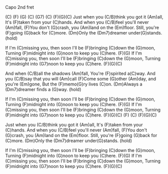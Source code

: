 Capo 2nd fret

(C)   (F)   (G)   (C)      (G7)  (C)   (F)(G)(C)
Just when you (C/B)think you got it (Am)all,
It's (F)taken from your (C)hands.
And when you (C/B)feel you'll never (Am)fall,
(F)You don't (G)crash, you (Am)land on the (Em)floor.
Still, you're (F)going (G)back for (C)more.
(Dm)Only the (Dm7)dreamer under(G)stands. (hold)

If I'm (C)missing you, then soon
I'll be (F)bringing (C)down the (G)moon,
Turning (F)midnight into (G)noon to keep you (C)here.  (F)(G)
If I'm (C)missing you, then soon
I'll be (F)bringing (C)down the (G)moon,
Turning (F)midnight into (G7)noon to keep you (C)here.  (F)(G)(C)

And when (C/B)all the shadows (Am)fall,
You're (F)spirited a(C)way.
And you (C/B)say that you will (Am)call
(F)Come some (G)other (Am)day, and you're (Em)gone,
But the (F)memo(G)ry lives (C)on.
(Dm)Always a (Dm7)dreamer finds a (G)way.  (hold)

If I'm (C)missing you, then soon
I'll be (F)bringing (C)down the (G)moon,
Turning (F)midnight into (G)noon to keep you (C)here.  (F)(G)
If I'm (C)missing you, then soon
I'll be (F)bringing (C)down the (G)moon,
Turning (F)midnight into (G7)noon to keep you (C)here.  (F)(G)(C)
(F)   (C)   (F)(G)(C)

Just when you (C/B)think you got it (Am)all,
It's (F)taken from your (C)hands.
And when you (C/B)feel you'll never (Am)fall,
(F)You don't (G)crash, you (Am)land on the (Em)floor.
Still, you're (F)going (G)back for (C)more.
(Dm)Only the (Dm7)dreamer under(G)stands. (hold)

If I'm (C)missing you, then soon
I'll be (F)bringing (C)down the (G)moon,
Turning (F)midnight into (G)noon to keep you (C)here.  (F)(G)
If I'm (C)missing you, then soon
I'll be (F)bringing (C)down the (G)moon,
Turning (F)midnight into (G7)noon to keep you (C)here.  (F)(G)(C)

